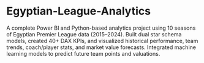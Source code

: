 # Egyptian-League-Analytics
A complete Power BI and Python-based analytics project using 10 seasons of Egyptian Premier League data (2015–2024). Built dual star schema models, created 40+ DAX KPIs, and visualized historical performance, team trends, coach/player stats, and market value forecasts. Integrated machine learning models to predict future team points and valuations.
